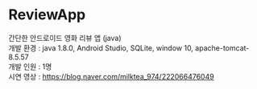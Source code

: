 # ReviewApp
간단한 안드로이드 영화 리뷰 앱 (java) <br />
개발 환경 : java 1.8.0, Android Studio, SQLite, window 10, apache-tomcat-8.5.57 <br />
개발 인원 : 1명 <br />
시연 영상 : https://blog.naver.com/milktea_974/222066476049
